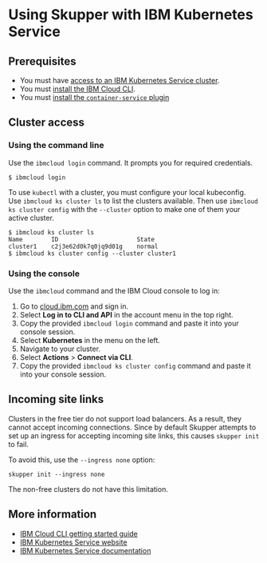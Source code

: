 # Using Skupper with IBM Kubernetes Service

## Prerequisites

* You must have [access to an IBM Kubernetes Service cluster][start].
* You must [install the IBM Cloud CLI][install].
* You must [install the `container-service` plugin][plugin]

[start]: https://www.ibm.com/cloud/kubernetes-service
[install]: https://cloud.ibm.com/docs/cli?topic=cli-install-ibmcloud-cli
[plugin]: https://cloud.ibm.com/docs/containers?topic=containers-cs_cli_install#cs_cli_install_steps

## Cluster access

### Using the command line

Use the `ibmcloud login` command.  It prompts you for required
credentials.

    $ ibmcloud login

To use `kubectl` with a cluster, you must configure your local
kubeconfig.  Use `ibmcloud ks cluster ls` to list the clusters
available.  Then use `ibmcloud ks cluster config` with the `--cluster`
option to make one of them your active cluster.

    $ ibmcloud ks cluster ls
    Name        ID                      State
    cluster1    c2j3e62d0k7q0jq9d01g    normal
    $ ibmcloud ks cluster config --cluster cluster1

### Using the console

Use the `ibmcloud` command and the IBM Cloud console to log in:

1. Go to [cloud.ibm.com](https://cloud.ibm.com/) and sign in.
1. Select **Log in to CLI and API** in the account menu in the top right.
1. Copy the provided `ibmcloud login` command and paste it into your console session.
1. Select **Kubernetes** in the menu on the left.
1. Navigate to your cluster.
1. Select **Actions** &gt; **Connect via CLI**.
1. Copy the provided `ibmcloud ks cluster config` command and paste it into your console session.

## Incoming site links

Clusters in the free tier do not support load balancers.  As a result,
they cannot accept incoming connections.  Since by default Skupper
attempts to set up an ingress for accepting incoming site links, this
causes `skupper init` to fail.

To avoid this, use the `--ingress none` option:

    skupper init --ingress none

The non-free clusters do not have this limitation.

## More information

* [IBM Cloud CLI getting started guide](https://cloud.ibm.com/docs/cli?topic=cli-getting-started)
* [IBM Kubernetes Service website](https://www.ibm.com/cloud/kubernetes-service)
* [IBM Kubernetes Service documentation](https://cloud.ibm.com/docs/containers)
